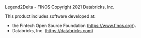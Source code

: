 Legend2Delta - FINOS
Copyright 2021 Databricks, Inc.

This product includes software developed at:
* the Fintech Open Source Foundation (https://www.finos.org/).
* Databricks, Inc. (https://databricks.com)
